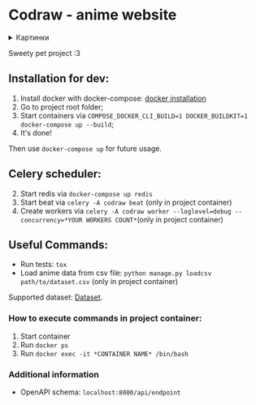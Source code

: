 # Codraw - anime website
<details>
<summary>Картинки</summary>
  
![image](https://user-images.githubusercontent.com/24423216/159034694-3a12f103-90d8-496c-bcfc-39af1421b11e.png)
![image](https://user-images.githubusercontent.com/24423216/159121701-5f0f6c69-3840-44ac-ad63-db9071a0a8b5.png)
![image](https://user-images.githubusercontent.com/24423216/159035798-6f2e7bf8-48ff-4409-8b87-697058c82358.png)
![image](https://user-images.githubusercontent.com/24423216/159035906-3d8b5796-1b9d-4d67-93a8-5794b51977a9.png)
  
</details>

Sweety pet project :3
## Installation for dev: 
1. Install docker with docker-compose: [docker installation](https://docs.docker.com/engine/install/ubuntu/)
1. Go to project root folder;
2. Start containers via `COMPOSE_DOCKER_CLI_BUILD=1 DOCKER_BUILDKIT=1 docker-compose up --build`;
3. It's done!

Then use `docker-compose up` for future usage.

## Celery scheduler:
2. Start redis via `docker-compose up redis`
3. Start beat via `celery -A codraw beat` (only in project container)
4. Create workers via `celery -A codraw worker --loglevel=debug --concurrency=*YOUR WORKERS COUNT*`(only in project container)


## Useful Commands:
- Run tests: `tox`
- Load anime data from csv file: `python manage.py loadcsv path/to/dataset.csv` (only in project container)

Supported dataset: [Dataset](https://www.kaggle.com/marlesson/myanimelist-dataset-animes-profiles-reviews/code).

### How to execute commands in project container:
1. Start container
2. Run `docker ps`
3. Run `docker exec -it *CONTAINER NAME* /bin/bash`

### Additional information
* OpenAPI schema: `localhost:8000/api/endpoint`
